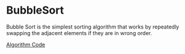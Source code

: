 # BubbleSort
Bubble Sort is the simplest sorting algorithm that works by repeatedly swapping the adjacent elements if they are in wrong order.

[Algorithm Code](/src/bubblesort/BubbleSort.java)

